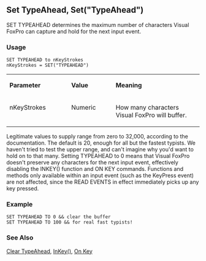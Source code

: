 ## Set TypeAhead, Set("TypeAhead")

SET TYPEAHEAD determines the maximum number of characters Visual FoxPro can capture and hold for the next input event.

### Usage

```foxpro
SET TYPEAHEAD to nKeyStrokes
nKeyStrokes = SET("TYPEAHEAD")
```
<table>
<tr>
  <td width="32%" valign="top">
  <p><b>Parameter</b></p>
  </td>
  <td width=23% valign=top>
  <p><b>Value</b></p>
  </td>
  <td width=45% valign=top>
  <p><b>Meaning</b></p>
  </td>
 </tr>
<tr>
  <td width="32%" valign="top">
  <p>nKeyStrokes</p>
  </td>
  <td width=23% valign=top>
  <p>Numeric</p>
  </td>
  <td width=45% valign=top>
  <p>How many characters Visual FoxPro will buffer.</p>
  </td>
 </tr>
</table>

Legitimate values to supply range from zero to 32,000, according to the documentation. The default is 20, enough for all but the fastest typists. We haven't tried to test the upper range, and can't imagine why you'd want to hold on to that many. Setting TYPEAHEAD to 0 means that Visual FoxPro doesn't preserve any characters for the next input event, effectively disabling the INKEY() function and ON KEY commands. Functions and methods only available within an input event (such as the KeyPress event) are not affected, since the READ EVENTS in effect immediately picks up any key pressed.

### Example

```foxpro
SET TYPEAHEAD TO 0 && clear the buffer
SET TYPEAHEAD TO 100 && for real fast typists!
```
### See Also

[Clear TypeAhead](s4g803.md), [InKey()](s4g117.md), [On Key](s4g100.md)